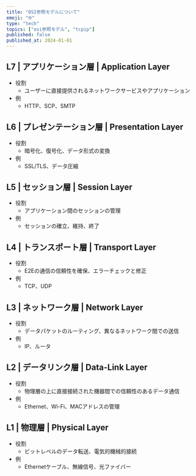```yaml
---
title: "OSI参照モデルについて"
emoji: "🌐"
type: "tech"
topics: ["osi参照モデル", "tcpip"]
published: false
published_at: 2024-01-01
---
```


## L7 | アプリケーション層 | Application Layer

- 役割
  - ユーザーに直接提供されるネットワークサービスやアプリケーション
- 例
  - HTTP、SCP、SMTP

## L6 | プレゼンテーション層 | Presentation Layer

- 役割
  - 暗号化、復号化、データ形式の変換
- 例
  - SSL/TLS、データ圧縮

## L5 | セッション層 | Session Layer

- 役割
  - アプリケーション間のセッションの管理
- 例
  - セッションの確立、維持、終了

## L4 | トランスポート層 | Transport Layer

- 役割
  - E2Eの通信の信頼性を確保、エラーチェックと修正
- 例
  - TCP、UDP

## L3 | ネットワーク層 | Network Layer

- 役割
  - データパケットのルーティング、異なるネットワーク間での送信
- 例
  - IP、ルータ

## L2 | データリンク層 | Data-Link Layer

- 役割
  - 物理層の上に直接接続された機器間での信頼性のあるデータ通信
- 例
  - Ethernet、Wi-Fi、MACアドレスの管理

## L1 | 物理層 | Physical Layer

- 役割
  - ビットレベルのデータ転送、電気的機械的接続
- 例
  - Ethernetケーブル、無線信号、光ファイバー

